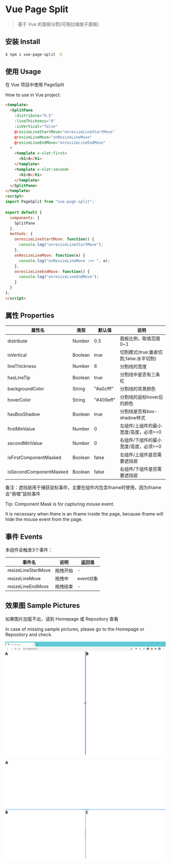 # Vue Page Split

> 基于 Vue 的面板分割(可拖拉缩放子面板)

## 安装 Install

``` bash
$ npm i vue-page-split -S
```
## 使用 Usage

在 Vue 项目中使用 PageSplit

How to use in Vue project.

```html
<template>
  <SplitPane
    :distribute="0.5"
    :lineThickness="6"
    :isVertical="false"
    @resizeLineStartMove="onresizeLineStartMove"
    @resizeLineMove="onResizeLineMove"
    @resizeLineEndMove="onresizeLineEndMove"
  >
    <template v-slot:first>
      <h1>A</h1>
    </template>
    <template v-slot:second>
      <h1>B</h1>
    </template>
  </SplitPane>
</template>
<script>
import PageSplit from "vue-page-split";

export default {
  components: {
    SplitPane
  },
  methods: {
    onresizeLineStartMove: function() {
      console.log("onresizeLineStartMove");
    },
    onResizeLineMove: function(e) {
      console.log("onResizeLineMove :>> ", e);
    },
    onresizeLineEndMove: function() {
      console.log("onresizeLineEndMove");
    }
  }
};
</script>
```

## 属性 Properties

| 属性名                  | 类型    | 默认值    | 说明                                   |
|-------------------------|---------|-----------|----------------------------------------|
| distribute              | Number  | 0.5       | 面板比例，取值范围 0~1                 |
| isVertical              | Boolean | true      | 切割模式(true:垂直切割,false:水平切割) |
| lineThickness           | Number  | 6         | 分割线的宽度                           |
| hasLineTip              | Boolean | true      | 分割线中是否有三条杠                   |
| backgroundColor         | String  | "#a0cfff" | 分割线的背景颜色                       |
| hoverColor              | String  | "#409eff" | 分割线的鼠标hover后的颜色              |
| hasBoxShadow            | Boolean | true      | 分割线是否有box-shadow样式             |
| firstMinValue           | Number  | 0         | 左组件/上组件的最小宽度/高度，必须>=0  |
| secondMinValue          | Number  | 0         | 右组件/下组件的最小宽度/高度，必须>=0  |
| isFirstComponentMasked  | Boolean | false     | 左组件/上组件是否需要遮挡层            |
| isSecondComponentMasked | Boolean | false     | 右组件/下组件是否需要遮挡层            |


备注：遮挡层用于捕获鼠标事件，主要在组件内包含iframe时使用，因为iframe会“吞噬”鼠标事件

Tip: Component Mask is for capturing mouse event. 

It is necessary when there is an iframe inside the page, because iframe will hide the mouse event from the page.


## 事件 Events
本组件会触发3个事件：

| 事件名              | 说明     | 返回值    |
|---------------------|----------|-----------|
| resizeLineStartMove | 拖拽开始 | -         |
| resizeLineMove      | 拖拽中   | event对象 |
| resizeLineEndMove   | 拖拽结束 | -         |


## 效果图 Sample Pictures
如果图片加载不出，请到 Homepage 或 Repository 查看

In case of missing sample pictures, please go to the Homepage or Repository and check.

![动效图1](https://raw.githubusercontent.com/ChenChengbi/vue-page-split/64e3661552dc5081fdf7862647a5a7cbe0430169/screenshot/vue-page-split-demo.gif)

<!-- ![效果图1](https://gitee.com/bi2008/vue-page-split/raw/master/screenshot/1.png)
![效果图2](https://gitee.com/bi2008/vue-page-split/raw/master/screenshot/2.png) -->
![效果图3](https://raw.githubusercontent.com/ChenChengbi/vue-page-split/64e3661552dc5081fdf7862647a5a7cbe0430169/screenshot/3.png)
<!-- ![效果图4](https://gitee.com/bi2008/vue-page-split/raw/master/screenshot/4.png)
![效果图5](https://gitee.com/bi2008/vue-page-split/raw/master/screenshot/5.png)
![效果图6](https://gitee.com/bi2008/vue-page-split/raw/master/screenshot/6.png) -->
